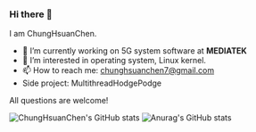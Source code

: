 ### Hi there 👋

I am ChungHsuanChen.
- 🔭 I’m currently working on 5G system software at **MEDIATEK**
- 🌱 I’m interested in operating system, Linux kernel.
- 📫 How to reach me: chunghsuanchen7@gmail.com
- Side project: MultithreadHodgePodge

 
All questions are welcome!



![ChungHsuanChen's GitHub stats](https://github-readme-stats.vercel.app/api?username=ChungHsuanChen&show_icons=true&theme=apprentice) ![Anurag's GitHub stats](https://github-readme-stats.vercel.app/api/top-langs?username=ChungHsuanChen&hide=php&show_icons=true&theme=apprentice&layout=compact)
